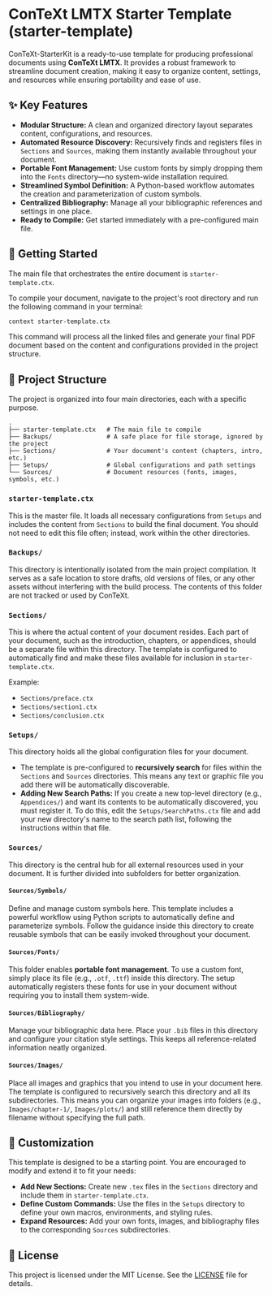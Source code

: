 # ConTeXt LMTX Starter Template (starter-template)

ConTeXt-StarterKit is a ready-to-use template for producing professional documents using **ConTeXt LMTX**. It provides a robust framework to streamline document creation, making it easy to organize content, settings, and resources while ensuring portability and ease of use.

## ✨ Key Features

-   **Modular Structure:** A clean and organized directory layout separates content, configurations, and resources.
-   **Automated Resource Discovery:** Recursively finds and registers files in `Sections` and `Sources`, making them instantly available throughout your document.
-   **Portable Font Management:** Use custom fonts by simply dropping them into the `Fonts` directory—no system-wide installation required.
-   **Streamlined Symbol Definition:** A Python-based workflow automates the creation and parameterization of custom symbols.
-   **Centralized Bibliography:** Manage all your bibliographic references and settings in one place.
-   **Ready to Compile:** Get started immediately with a pre-configured main file.

## 🚀 Getting Started

The main file that orchestrates the entire document is `starter-template.ctx`.

To compile your document, navigate to the project's root directory and run the following command in your terminal:

```bash
context starter-template.ctx
```

This command will process all the linked files and generate your final PDF document based on the content and configurations provided in the project structure.

## 📂 Project Structure

The project is organized into four main directories, each with a specific purpose.

```
.
├── starter-template.ctx   # The main file to compile
├── Backups/               # A safe place for file storage, ignored by the project
├── Sections/              # Your document's content (chapters, intro, etc.)
├── Setups/                # Global configurations and path settings
└── Sources/               # Document resources (fonts, images, symbols, etc.)
```

### `starter-template.ctx`

This is the master file. It loads all necessary configurations from `Setups` and includes the content from `Sections` to build the final document. You should not need to edit this file often; instead, work within the other directories.

### `Backups/`

This directory is intentionally isolated from the main project compilation. It serves as a safe location to store drafts, old versions of files, or any other assets without interfering with the build process. The contents of this folder are not tracked or used by ConTeXt.

### `Sections/`

This is where the actual content of your document resides. Each part of your document, such as the introduction, chapters, or appendices, should be a separate file within this directory. The template is configured to automatically find and make these files available for inclusion in `starter-template.ctx`.

Example:
- `Sections/preface.ctx`
- `Sections/section1.ctx`
- `Sections/conclusion.ctx`

### `Setups/`

This directory holds all the global configuration files for your document.

-   The template is pre-configured to **recursively search** for files within the `Sections` and `Sources` directories. This means any text or graphic file you add there will be automatically discoverable.
-   **Adding New Search Paths:** If you create a new top-level directory (e.g., `Appendices/`) and want its contents to be automatically discovered, you must register it. To do this, edit the `Setups/SearchPaths.ctx` file and add your new directory's name to the search path list, following the instructions within that file.

### `Sources/`

This directory is the central hub for all external resources used in your document. It is further divided into subfolders for better organization.

#### `Sources/Symbols/`

Define and manage custom symbols here. This template includes a powerful workflow using Python scripts to automatically define and parameterize symbols. Follow the guidance inside this directory to create reusable symbols that can be easily invoked throughout your document.

#### `Sources/Fonts/`

This folder enables **portable font management**. To use a custom font, simply place its file (e.g., `.otf`, `.ttf`) inside this directory. The setup automatically registers these fonts for use in your document without requiring you to install them system-wide.

#### `Sources/Bibliography/`

Manage your bibliographic data here. Place your `.bib` files in this directory and configure your citation style settings. This keeps all reference-related information neatly organized.

#### `Sources/Images/`

Place all images and graphics that you intend to use in your document here. The template is configured to recursively search this directory and all its subdirectories. This means you can organize your images into folders (e.g., `Images/chapter-1/`, `Images/plots/`) and still reference them directly by filename without specifying the full path.

## 🔧 Customization

This template is designed to be a starting point. You are encouraged to modify and extend it to fit your needs:

-   **Add New Sections:** Create new `.tex` files in the `Sections` directory and include them in `starter-template.ctx`.
-   **Define Custom Commands:** Use the files in the `Setups` directory to define your own macros, environments, and styling rules.
-   **Expand Resources:** Add your own fonts, images, and bibliography files to the corresponding `Sources` subdirectories.

## 📄 License

This project is licensed under the MIT License. See the [LICENSE](LICENSE) file for details.

